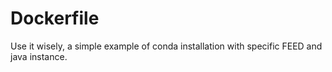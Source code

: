 # Dockerfile

Use it wisely, a simple example of conda installation with specific FEED and java instance.
